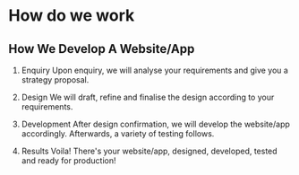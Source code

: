 
# How do we work

## How We Develop A Website/App

1. Enquiry
  Upon enquiry, we will analyse your requirements and give you a strategy proposal.

1. Design
  We will draft, refine and finalise the design according to your requirements.
  
1. Development
  After design confirmation, we will develop the website/app accordingly. Afterwards, a variety of testing follows.

1. Results
  Voila! There's your website/app, designed, developed, tested and ready for production!

